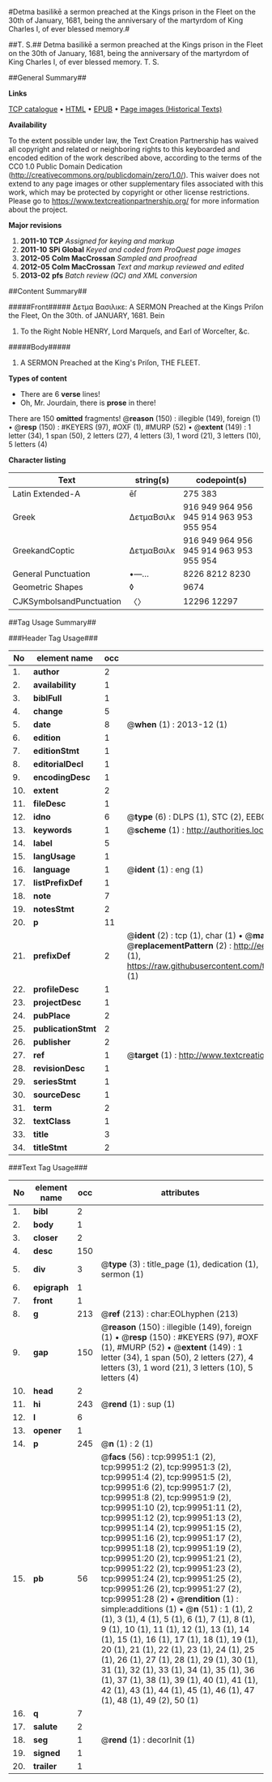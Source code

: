 #Detma basilikē a sermon preached at the Kings prison in the Fleet on the 30th of January, 1681, being the anniversary of the martyrdom of King Charles I, of ever blessed memory.#

##T. S.##
Detma basilikē a sermon preached at the Kings prison in the Fleet on the 30th of January, 1681, being the anniversary of the martyrdom of King Charles I, of ever blessed memory.
T. S.

##General Summary##

**Links**

[TCP catalogue](http://www.ota.ox.ac.uk/tcp/)  • 
[HTML](http://tei.it.ox.ac.uk/tcp/Texts-HTML/free/A58/A58702.html)  • 
[EPUB](http://tei.it.ox.ac.uk/tcp/Texts-EPUB/free/A58/A58702.epub) • 
[Page images (Historical Texts)](https://historicaltexts.jisc.ac.uk/eebo-13523676e)

**Availability**

To the extent possible under law, the Text Creation Partnership has waived all copyright and related or neighboring rights to this keyboarded and encoded edition of the work described above, according to the terms of the CC0 1.0 Public Domain Dedication (http://creativecommons.org/publicdomain/zero/1.0/). This waiver does not extend to any page images or other supplementary files associated with this work, which may be protected by copyright or other license restrictions. Please go to https://www.textcreationpartnership.org/ for more information about the project.

**Major revisions**

1. __2011-10__ __TCP__ *Assigned for keying and markup*
1. __2011-10__ __SPi Global__ *Keyed and coded from ProQuest page images*
1. __2012-05__ __Colm MacCrossan__ *Sampled and proofread*
1. __2012-05__ __Colm MacCrossan__ *Text and markup reviewed and edited*
1. __2013-02__ __pfs__ *Batch review (QC) and XML conversion*

##Content Summary##

#####Front#####
Δετμα Βασιλικε: A SERMON Preached at the Kings Priſon the Fleet, On the 30th. of JANUARY, 1681. Bein
1. To the Right Noble HENRY, Lord Marqueſs, and Earl of Worceſter, &c.

#####Body#####

1. A SERMON Preached at the King's Priſon, THE FLEET.

**Types of content**

  * There are 6 **verse** lines!
  * Oh, Mr. Jourdain, there is **prose** in there!

There are 150 **omitted** fragments! 
 @__reason__ (150) : illegible (149), foreign (1)  •  @__resp__ (150) : #KEYERS (97), #OXF (1), #MURP (52)  •  @__extent__ (149) : 1 letter (34), 1 span (50), 2 letters (27), 4 letters (3), 1 word (21), 3 letters (10), 5 letters (4)

**Character listing**


|Text|string(s)|codepoint(s)|
|---|---|---|
|Latin Extended-A|ēſ|275 383|
|Greek|ΔετμαΒσιλκ|916 949 964 956 945 914 963 953 955 954|
|GreekandCoptic|ΔετμαΒσιλκ|916 949 964 956 945 914 963 953 955 954|
|General Punctuation|•—…|8226 8212 8230|
|Geometric Shapes|◊|9674|
|CJKSymbolsandPunctuation|〈〉|12296 12297|

##Tag Usage Summary##

###Header Tag Usage###

|No|element name|occ|attributes|
|---|---|---|---|
|1.|__author__|2||
|2.|__availability__|1||
|3.|__biblFull__|1||
|4.|__change__|5||
|5.|__date__|8| @__when__ (1) : 2013-12 (1)|
|6.|__edition__|1||
|7.|__editionStmt__|1||
|8.|__editorialDecl__|1||
|9.|__encodingDesc__|1||
|10.|__extent__|2||
|11.|__fileDesc__|1||
|12.|__idno__|6| @__type__ (6) : DLPS (1), STC (2), EEBO-CITATION (1), OCLC (1), VID (1)|
|13.|__keywords__|1| @__scheme__ (1) : http://authorities.loc.gov/ (1)|
|14.|__label__|5||
|15.|__langUsage__|1||
|16.|__language__|1| @__ident__ (1) : eng (1)|
|17.|__listPrefixDef__|1||
|18.|__note__|7||
|19.|__notesStmt__|2||
|20.|__p__|11||
|21.|__prefixDef__|2| @__ident__ (2) : tcp (1), char (1)  •  @__matchPattern__ (2) : ([0-9\-]+):([0-9IVX]+) (1), (.+) (1)  •  @__replacementPattern__ (2) : http://eebo.chadwyck.com/downloadtiff?vid=$1&page=$2 (1), https://raw.githubusercontent.com/textcreationpartnership/Texts/master/tcpchars.xml#$1 (1)|
|22.|__profileDesc__|1||
|23.|__projectDesc__|1||
|24.|__pubPlace__|2||
|25.|__publicationStmt__|2||
|26.|__publisher__|2||
|27.|__ref__|1| @__target__ (1) : http://www.textcreationpartnership.org/docs/. (1)|
|28.|__revisionDesc__|1||
|29.|__seriesStmt__|1||
|30.|__sourceDesc__|1||
|31.|__term__|2||
|32.|__textClass__|1||
|33.|__title__|3||
|34.|__titleStmt__|2||


###Text Tag Usage###

|No|element name|occ|attributes|
|---|---|---|---|
|1.|__bibl__|2||
|2.|__body__|1||
|3.|__closer__|2||
|4.|__desc__|150||
|5.|__div__|3| @__type__ (3) : title_page (1), dedication (1), sermon (1)|
|6.|__epigraph__|1||
|7.|__front__|1||
|8.|__g__|213| @__ref__ (213) : char:EOLhyphen (213)|
|9.|__gap__|150| @__reason__ (150) : illegible (149), foreign (1)  •  @__resp__ (150) : #KEYERS (97), #OXF (1), #MURP (52)  •  @__extent__ (149) : 1 letter (34), 1 span (50), 2 letters (27), 4 letters (3), 1 word (21), 3 letters (10), 5 letters (4)|
|10.|__head__|2||
|11.|__hi__|243| @__rend__ (1) : sup (1)|
|12.|__l__|6||
|13.|__opener__|1||
|14.|__p__|245| @__n__ (1) : 2 (1)|
|15.|__pb__|56| @__facs__ (56) : tcp:99951:1 (2), tcp:99951:2 (2), tcp:99951:3 (2), tcp:99951:4 (2), tcp:99951:5 (2), tcp:99951:6 (2), tcp:99951:7 (2), tcp:99951:8 (2), tcp:99951:9 (2), tcp:99951:10 (2), tcp:99951:11 (2), tcp:99951:12 (2), tcp:99951:13 (2), tcp:99951:14 (2), tcp:99951:15 (2), tcp:99951:16 (2), tcp:99951:17 (2), tcp:99951:18 (2), tcp:99951:19 (2), tcp:99951:20 (2), tcp:99951:21 (2), tcp:99951:22 (2), tcp:99951:23 (2), tcp:99951:24 (2), tcp:99951:25 (2), tcp:99951:26 (2), tcp:99951:27 (2), tcp:99951:28 (2)  •  @__rendition__ (1) : simple:additions (1)  •  @__n__ (51) : 1 (1), 2 (1), 3 (1), 4 (1), 5 (1), 6 (1), 7 (1), 8 (1), 9 (1), 10 (1), 11 (1), 12 (1), 13 (1), 14 (1), 15 (1), 16 (1), 17 (1), 18 (1), 19 (1), 20 (1), 21 (1), 22 (1), 23 (1), 24 (1), 25 (1), 26 (1), 27 (1), 28 (1), 29 (1), 30 (1), 31 (1), 32 (1), 33 (1), 34 (1), 35 (1), 36 (1), 37 (1), 38 (1), 39 (1), 40 (1), 41 (1), 42 (1), 43 (1), 44 (1), 45 (1), 46 (1), 47 (1), 48 (1), 49 (2), 50 (1)|
|16.|__q__|7||
|17.|__salute__|2||
|18.|__seg__|1| @__rend__ (1) : decorInit (1)|
|19.|__signed__|1||
|20.|__trailer__|1||
